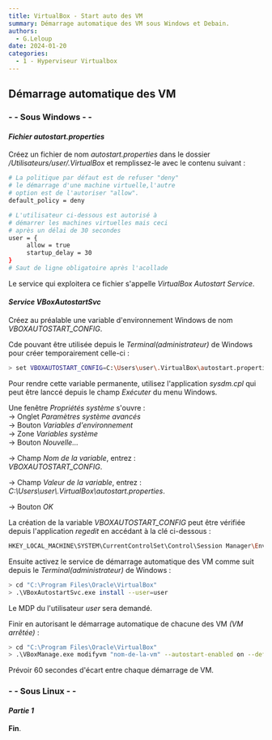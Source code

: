 ```yaml
---
title: VirtualBox - Start auto des VM
summary: Démarrage automatique des VM sous Windows et Debain.
authors: 
  - G.Leloup
date: 2024-01-20
categories: 
  - 1 - Hyperviseur Virtualbox
---
```


## Démarrage automatique des VM

### - - Sous Windows - -

#### _Fichier autostart.properties_

Créez un fichier de nom _autostart.properties_ dans le dossier _/Utilisateurs/user/.VirtualBox_ et remplissez-le avec le contenu suivant :

```bash
# La politique par défaut est de refuser "deny" 
# le démarrage d'une machine virtuelle,l'autre
# option est de l'autoriser "allow".
default_policy = deny

# L'utilisateur ci-dessous est autorisé à
# démarrer les machines virtuelles mais ceci 
# après un délai de 30 secondes
user = {
     allow = true
     startup_delay = 30
}
# Saut de ligne obligatoire après l'acollade
```

Le service qui exploitera ce fichier s'appelle _VirtualBox Autostart Service_.

#### _Service VBoxAutostartSvc_

Créez au préalable une variable d'environnement Windows de nom _VBOXAUTOSTART_CONFIG_.

Cde pouvant être utilisée depuis le _Terminal(administrateur)_ de Windows pour créer temporairement celle-ci :

```bash
> set VBOXAUTOSTART_CONFIG=C:\Users\user\.VirtualBox\autostart.properties
```

<!-- more -->

Pour rendre cette variable permanente, utilisez l'application _sysdm.cpl_ qui peut être lanccé depuis le champ _Exécuter_ du menu Windows.

Une fenêtre _Propriétés système_ s'ouvre :  
-> Onglet _Paramètres système avancés_  
-> Bouton _Variables d'environnement_  
-> Zone _Variables système_  
-> Bouton _Nouvelle..._  

-> Champ _Nom de la variable_, entrez :  
_VBOXAUTOSTART_CONFIG_.

-> Champ _Valeur de la variable_, entrez :  
_C:\Users\user\\.VirtualBox\autostart.properties_.

-> Bouton _OK_

La création de la variable _VBOXAUTOSTART_CONFIG_ peut être vérifiée depuis l'application _regedit_ en accédant à la clé ci-dessous :

```bash
HKEY_LOCAL_MACHINE\SYSTEM\CurrentControlSet\Control\Session Manager\Environment
```

Ensuite activez le service de démarrage automatique des VM comme suit depuis le _Terminal(administrateur)_ de Windows :

```bash
> cd "C:\Program Files\Oracle\VirtualBox"
> .\VBoxAutostartSvc.exe install --user=user
```

Le MDP du l'utilisateur _user_ sera demandé.

Finir en autorisant le démarrage automatique de chacune des VM _(VM arrêtée)_ :

```bash
> cd "C:\Program Files\Oracle\VirtualBox"
> .\VBoxManage.exe modifyvm "nom-de-la-vm" --autostart-enabled on --defaultfrontend headless --autostart-delay 30
```

Prévoir 60 secondes d'écart entre chaque démarrage de VM.

### - - Sous Linux - -

#### _Partie 1_

**Fin**.
